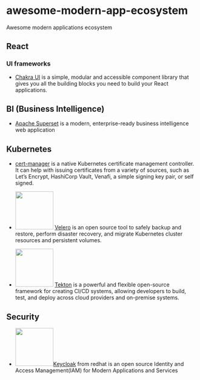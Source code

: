 # awesome-modern-app-ecosystem
Awesome modern applications ecosystem

## React 

### UI frameworks 
* [Chakra UI](https://chakra-ui.com/) is a simple, modular and accessible component library that gives you all the building blocks you need to build your React applications.

## BI (Business Intelligence) 
* [Apache Superset](https://superset.incubator.apache.org/index.html) is a modern, enterprise-ready business intelligence web application

## Kubernetes 
* [cert-manager](https://cert-manager.io/docs/) is a native Kubernetes certificate management controller. It can help with issuing certificates from a variety of sources, such as Let’s Encrypt, HashiCorp Vault, Venafi, a simple signing key pair, or self signed.

* <img src="https://velero.io/img/Velero.svg" width="100" height="100">  [Velero](https://velero.io/) is an open source tool to safely backup and restore, perform disaster recovery, and migrate Kubernetes cluster resources and persistent volumes.

* <img src="https://pbs.twimg.com/profile_images/1105325308633178112/cFwIO-21_400x400.png" width="100" height="100">  [Tekton](https://tekton.dev/) is a powerful and flexible open-source framework for creating CI/CD systems, allowing developers to build, test, and deploy across cloud providers and on-premise systems. 

## Security
* <img src="https://www.keycloak.org/resources/images/keycloak_logo_480x108.png" width="100" height="100">[Keycloak](https://www.keycloak.org/) from redhat is an open source Identity and Access Management(IAM) for Modern Applications and Services

